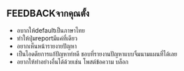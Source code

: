 ## FEEDBACKจากคุณตั้ง
- อบากให้defaultเป็นภาษาไทย <br>
- ทำให้ปุ่มreportมีแค่ที่เดียว<br>
- อยากเห็นหน้ารายงายปัญหา<br>
- เป็นไอดดียการแก้ปัญหาท่ทดี ชอบที่รายงานปัญหาแบบจิ้มนามแผนที่ได้เลย<br>
- อยากให้ทำอย่างอื่นได้ด้วยเช่น โพสต์ข้อความ บล็อก <br>
